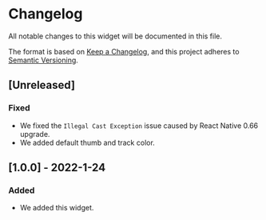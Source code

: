 # Changelog
All notable changes to this widget will be documented in this file.

The format is based on [Keep a Changelog](https://keepachangelog.com/en/1.0.0/), and this project adheres to [Semantic Versioning](https://semver.org/spec/v2.0.0.html).

## [Unreleased]

### Fixed

- We fixed the `Illegal Cast Exception` issue caused by React Native 0.66 upgrade.
- We added default thumb and track color.

## [1.0.0] - 2022-1-24

### Added
 - We added this widget.